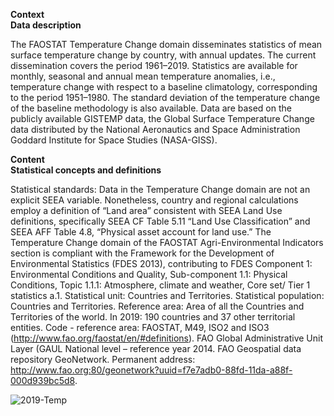 **Context**<br/>
**Data description**

The FAOSTAT Temperature Change domain disseminates statistics of mean surface temperature change by country, with annual updates. The current dissemination covers the period 1961–2019. Statistics are available for monthly, seasonal and annual mean temperature anomalies, i.e., temperature change with respect to a baseline climatology, corresponding to the period 1951–1980. The standard deviation of the temperature change of the baseline methodology is also available. Data are based on the publicly available GISTEMP data, the Global Surface Temperature Change data distributed by the National Aeronautics and Space Administration Goddard Institute for Space Studies (NASA-GISS).

**Content**<br/>
**Statistical concepts and definitions**

Statistical standards: Data in the Temperature Change domain are not an explicit SEEA variable. Nonetheless, country and regional calculations employ a definition of “Land area” consistent with SEEA Land Use definitions, specifically SEEA CF Table 5.11 “Land Use Classification” and SEEA AFF Table 4.8, “Physical asset account for land use.” The Temperature Change domain of the FAOSTAT Agri-Environmental Indicators section is compliant with the Framework for the Development of Environmental Statistics (FDES 2013), contributing to FDES Component 1: Environmental Conditions and Quality, Sub-component 1.1: Physical Conditions, Topic 1.1.1: Atmosphere, climate and weather, Core set/ Tier 1 statistics a.1.
Statistical unit: Countries and Territories.
Statistical population: Countries and Territories.
Reference area: Area of all the Countries and Territories of the world. In 2019: 190 countries and 37 other territorial entities.
Code - reference area: FAOSTAT, M49, ISO2 and ISO3 (http://www.fao.org/faostat/en/#definitions). FAO Global Administrative Unit Layer (GAUL National level – reference year 2014. FAO Geospatial data repository GeoNetwork. Permanent address: http://www.fao.org:80/geonetwork?uuid=f7e7adb0-88fd-11da-a88f-000d939bc5d8.

![2019-Temp](https://user-images.githubusercontent.com/50455870/132024754-181f892c-7708-4948-bb70-7cba4e53e56f.jpg)



